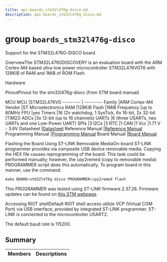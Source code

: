 ```yaml
---
title: api-boards_stm32l476g-disco.md
description: api-boards_stm32l476g-disco.md
---
```

# group `boards_stm32l476g-disco` 

Support for the STM32L476G-DISCO board.

OverviewThe STM32L476GDISCOVERY is an evaluation board with the ARM Cortex-M4 based ultra-low power microcontroller STM32L476VGT6 with 128KiB of RAM and 1MiB of ROM Flash.

Hardware

PinoutPinout for the stm32l476g-disco (from STM board manual)

MCU
MCU   |STM32L476VG
--------- | ---------
Family   |ARM Cortex-M4
Vendor   |ST Microelectronics
RAM   |128KiB
Flash   |1MiB
Frequency   |up to 80MHz
FPU   |yes
Timers   |16 (2x watchdog, 1 SysTick, 6x 16-bit, 2x 32-bit [TIM2])
ADCs   |3x 12-bit (up to 16 channels)
UARTs   |6 (three USARTs, two UARTs and one Low-Power UART)
SPIs   |3
I2Cs   |3
RTC   |1
CAN   |1
Vcc   |1.71 V - 3.6V
Datasheet   |[Datasheet](https://www.st.com/resource/en/datasheet/stm32l476je.pdf)
Reference Manual   |[Reference Manual](http://www.st.com/content/ccc/resource/technical/document/reference_manual/02/35/09/0c/4f/f7/40/03/DM00083560.pdf/files/DM00083560.pdf/jcr:content/translations/en.DM00083560.pdf)
Programming Manual   |[Programming Manual](http://www.st.com/content/ccc/resource/technical/document/programming_manual/6c/3a/cb/e7/e4/ea/44/9b/DM00046982.pdf/files/DM00046982.pdf/jcr:content/translations/en.DM00046982.pdf)
Board Manual   |[Board Manual](https://www.st.com/resource/en/user_manual/um1879-discovery-kit-with-stm32l476vg-mcu-stmicroelectronics.pdf)

Flashing the Board Using ST-LINK Removable MediaOn-board ST-LINK programmer provides via composite USB device removable media. Copying the HEX file causes reprogramming of the board. This task could be performed manually; however, the cpy2remed (copy to removable media) PROGRAMMER script does this automatically. To program board in this manner, use the command: 
```cpp
make BOARD=stm32l476g-disco PROGRAMMER=cpy2remed flash
```
This PROGRAMMER was tested using ST-LINK firmware 2.37.26. Firmware updates can be found on [this STM webpage](https://www.st.com/en/development-tools/stsw-link007.html).

Accessing RIOT shellDefault RIOT shell access utilize VCP (Virtual COM Port) via USB interface, provided by integrated ST-LINK programmer. ST-LINK is connected to the microcontroller USART2.

The default baud rate is 115200.

## Summary

 Members                        | Descriptions                                
--------------------------------|---------------------------------------------

